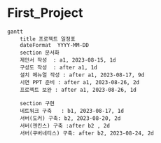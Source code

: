 # First_Project


<style>
    .mermaid {
        fill: blue;
    }
</style>

```mermaid
gantt
    title 프로젝트 일정표
    dateFormat  YYYY-MM-DD
    section 문서화
    제안서 작성  : a1, 2023-08-15, 1d
    구성도 작성  : after a1, 1d
    설치 메뉴얼 작성 : after a1, 2023-08-17, 9d
    시연 PPT 준비 : after a1, 2023-08-26, 2d
    프로젝트 보완 : after a1, 2023-08-26, 1d

    section 구현
    네트워크 구축   : b1, 2023-08-17, 1d
    서버(도커) 구축: b2, 2023-08-20, 2d
    서버(젠킨스) 구축 :after b2 , 2d
    서버(쿠버네티스) 구축: after b2, 2023-08-24, 2d
```